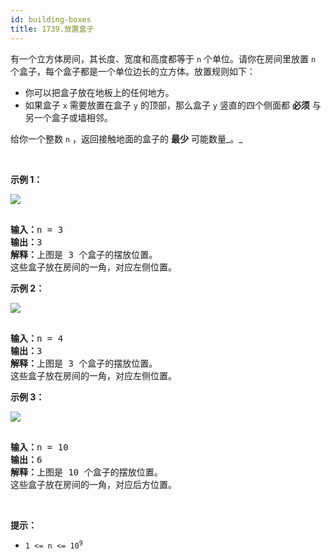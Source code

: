 ```yaml
---
id: building-boxes
title: 1739.放置盒子
---
```

有一个立方体房间，其长度、宽度和高度都等于 <code>n</code> 个单位。请你在房间里放置 <code>n</code> 个盒子，每个盒子都是一个单位边长的立方体。放置规则如下：


- 你可以把盒子放在地板上的任何地方。
- 如果盒子 <code>x</code> 需要放置在盒子 <code>y</code> 的顶部，那么盒子 <code>y</code> 竖直的四个侧面都 **必须** 与另一个盒子或墙相邻。

给你一个整数 <code>n</code> ，返回接触地面的盒子的 **最少** 可能数量_。_

 

**示例 1：**

![](https://assets.leetcode-cn.com/aliyun-lc-upload/uploads/2021/01/24/3-boxes.png)


<pre><br/><strong>输入：</strong>n = 3<br/><strong>输出：</strong>3<br/><strong>解释：</strong>上图是 3 个盒子的摆放位置。<br/>这些盒子放在房间的一角，对应左侧位置。<br/></pre>

**示例 2：**

![](https://assets.leetcode-cn.com/aliyun-lc-upload/uploads/2021/01/24/4-boxes.png)


<pre><br/><strong>输入：</strong>n = 4<br/><strong>输出：</strong>3<br/><strong>解释：</strong>上图是 3 个盒子的摆放位置。<br/>这些盒子放在房间的一角，对应左侧位置。<br/></pre>

**示例 3：**

![](https://assets.leetcode-cn.com/aliyun-lc-upload/uploads/2021/01/24/10-boxes.png)


<pre><br/><strong>输入：</strong>n = 10<br/><strong>输出：</strong>6<br/><strong>解释：</strong>上图是 10 个盒子的摆放位置。<br/>这些盒子放在房间的一角，对应后方位置。</pre>

 

**提示：**


- <code>1 &lt;= n &lt;= 10<sup>9</sup></code>
